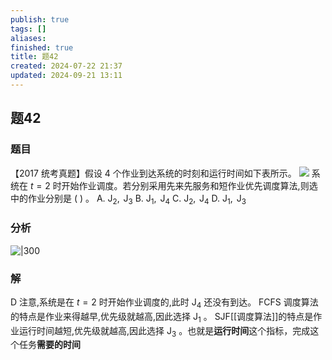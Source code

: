 ```yaml
---
publish: true
tags: []
aliases: 
finished: true
title: 题42
created: 2024-07-22 21:37
updated: 2024-09-21 13:11
---
```

## 题42
### 题目
【2017 统考真题】假设 4 个作业到达系统的时刻和运行时间如下表所示。
![](https://img.hwenyi.tech/202409172106697.webp)
系统在 $t = 2$ 时开始作业调度。若分别采用先来先服务和短作业优先调度算法,则选中的作业分别是 ( ) 。
A. ${\mathrm{J}}_{2},{\mathrm{\;J}}_{3}$ 
B. ${\mathrm{J}}_{1},{\mathrm{\;J}}_{4}$ 
C. ${\mathrm{J}}_{2},{\mathrm{\;J}}_{4}$ 
D. ${\mathrm{J}}_{1},{\mathrm{\;J}}_{3}$
### 分析
![|300](https://img.hwenyi.tech/202409172109104.webp)
### 解
D
注意,系统是在 $t = 2$ 时开始作业调度的,此时 ${\mathrm{J}}_{4}$ 还没有到达。
FCFS 调度算法的特点是作业来得越早,优先级就越高,因此选择 ${\mathrm{J}}_{1}$ 。
SJF[[调度算法]]的特点是作业运行时间越短,优先级就越高,因此选择 ${\mathrm{J}}_{3}$ 。也就是**运行时间**这个指标，完成这个任务**需要的时间**